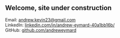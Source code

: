 ## Welcome, site under construction

Email: <a href="mailto:andrew.kevin23@gmail.com">andrew.kevin23@gmail.com</a><br>
LinkedIn: <a href="https://www.linkedin.com/in/andrew-eymard-40a1bb16b/"> linkedin.com/in/andrew-eymard-40a1bb16b/</a><br>
GitHub: <a href="https://github.com/andreweymard">github.com/andreweymard</a>
